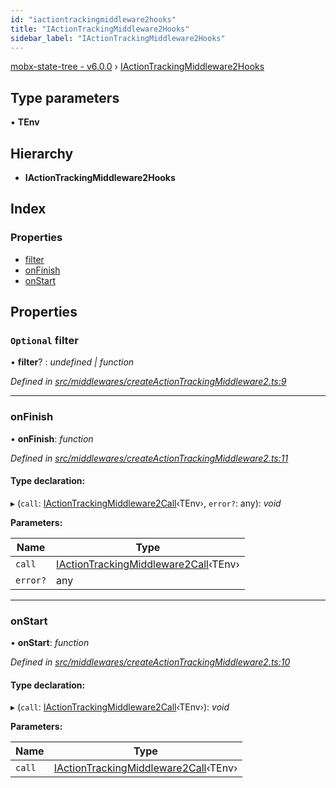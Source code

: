```yaml
---
id: "iactiontrackingmiddleware2hooks"
title: "IActionTrackingMiddleware2Hooks"
sidebar_label: "IActionTrackingMiddleware2Hooks"
---
```


[mobx-state-tree - v6.0.0](../index.md) › [IActionTrackingMiddleware2Hooks](iactiontrackingmiddleware2hooks.md)

## Type parameters

▪ **TEnv**

## Hierarchy

* **IActionTrackingMiddleware2Hooks**

## Index

### Properties

* [filter](iactiontrackingmiddleware2hooks.md#optional-filter)
* [onFinish](iactiontrackingmiddleware2hooks.md#onfinish)
* [onStart](iactiontrackingmiddleware2hooks.md#onstart)

## Properties

### `Optional` filter

• **filter**? : *undefined | function*

*Defined in [src/middlewares/createActionTrackingMiddleware2.ts:9](https://github.com/mobxjs/mobx-state-tree/blob/72f4f644/src/middlewares/createActionTrackingMiddleware2.ts#L9)*

___

###  onFinish

• **onFinish**: *function*

*Defined in [src/middlewares/createActionTrackingMiddleware2.ts:11](https://github.com/mobxjs/mobx-state-tree/blob/72f4f644/src/middlewares/createActionTrackingMiddleware2.ts#L11)*

#### Type declaration:

▸ (`call`: [IActionTrackingMiddleware2Call](iactiontrackingmiddleware2call.md)‹TEnv›, `error?`: any): *void*

**Parameters:**

Name | Type |
------ | ------ |
`call` | [IActionTrackingMiddleware2Call](iactiontrackingmiddleware2call.md)‹TEnv› |
`error?` | any |

___

###  onStart

• **onStart**: *function*

*Defined in [src/middlewares/createActionTrackingMiddleware2.ts:10](https://github.com/mobxjs/mobx-state-tree/blob/72f4f644/src/middlewares/createActionTrackingMiddleware2.ts#L10)*

#### Type declaration:

▸ (`call`: [IActionTrackingMiddleware2Call](iactiontrackingmiddleware2call.md)‹TEnv›): *void*

**Parameters:**

Name | Type |
------ | ------ |
`call` | [IActionTrackingMiddleware2Call](iactiontrackingmiddleware2call.md)‹TEnv› |
